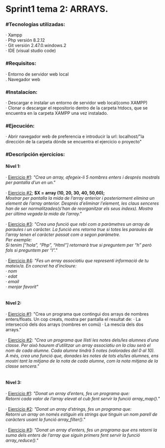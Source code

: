 **<h1>Sprint1 tema 2: ARRAYS.</h1>**

**<h3>#Tecnologías utilizadas:</h3>**
    · Xampp<br>
    · Php versión 8.2.12<br>
    · Git versión 2.47.0.windows.2<br>
    · IDE (visual studio code)

**<h3>#Requisitos:</h3>**
    · Entorno de servidor web local<br>
    . Navegador web

**<h3>#Instalacíon:</h3>**
    · Descargar e instalar un entorno de servidor web local(como XAMPP)<br>
    · Clonar o descargar el repositorio dentro de la carpeta htdocs, que se encuentra en la carpeta XAMPP una vez instalado.

**<h3>#Ejecución:</h3>**
    · Abrir navegador web de preferencia e introducir la url: localhost/"la dirección de la carpeta dónde se encuentra el ejercicio o 
    proyecto"

**<h3>#Descripción ejercicios:</h3>**
    **<h4>Nivel 1:</h4>**
    · <a href="1.3.1_arrays_nivell1.php">Ejercicio #1</a>: *"Crea un array, afegeix-li 5 nombres enters i després mostrals per 
    pantalla d’un en un."*<br><br>
    · <a href="1.3.2_arrays_nivell1.php">Ejercicio #2</a>; **$X = array (10, 20, 30, 40, 50,60);**<br>
*Mostrar per pantalla la mida de l’array anterior i posteriorment elimina un element de l’array anterior. Després d'eliminar 
l'element, les claus senceres han de ser normalitzades(s’han de reorganitzar els seus índexs). Mostra per última vegada la mida de 
l’array."*<br><br>
    · <a href="1.3.3_arrays_nivell1.php">Ejercicio #3</a>: *"Crea una funció que rebi com a paràmetres un array de paraules i un 
    caràcter. La funció ens retorna true si totes les paraules de l’array tenen el caràcter passat com a segon paràmetre.<br>
Per exemple:<br>
Si tenim [“hola”, “Php”, “Html”] retornarà true si preguntem per “h” però fals si preguntem per “l”."*<br><br>
    · <a href="1.3.4_arrays_nivell1.php">Ejercicio #4</a>: *"Fes un array associatiu que representi informació de tu mateix/a. 
    En concret ha d’incloure:<br>· nom<br>· edat<br>· email<br>· menjar favorit"*<br><br>
    
**<h4>Nivel 2:</h4>**
    · <a href="1.3.1_arrays_nivell2.php">Ejercicio #1</a>: "Crea un programa que contingui dos arrays de nombres enters/floats. 
    Un cop creats, mostra per pantalla el resultat de:
· La intersecció dels dos arrays (nombres en comú)
· La mescla dels dos arrays."<br><br>
    · <a href="1.3.2_arrays_nivell2.php">Ejercicio #2</a>: *"Crea un programa que llisti les notes dels/les alumnes d’una classe. Per això haurem d’utilitzar un array associatiu on la clau serà el nom de cada alumne. Cada alumne tindrà 5 notes (valorades del 0 al 10).<br>A més, crea una funció que, donades les notes de tots els/les alumnes, ens mostri tant la mitjana de la nota de cada alumne, com la nota mitjana de la classe sencera."*<br><br>

**<h4>Nivel 3:</h4>**
    · <a href="1.3.1_arrays_nivell3.php">Ejercicio #1</a>: *"Donat un array d’enters, fes un programa que:<br>Retorni cada valor de l’array elevat al cub fent servir la funció array_map()."*<br><br>
    · <a href="1.3.2_arrays_nivell3.php">Ejercicio #2</a>: *"Donat un array d’strings, fes un programa que:<br>Retorni un array on només estiguin els strings que tinguin un nom parell de caràcters usant la funció array_filter()."*<br><br>
    · <a href="1.3.3_arrays_nivell3.php">Ejercicio #3</a>: *"Donat un array d’enters, fes un programa que ens retorni la suma dels enters de l’array que siguin primers fent servir la funció array_reduce()."*<br><br>

